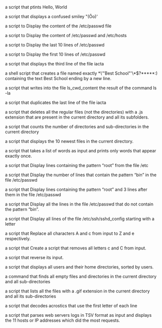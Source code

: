 a script that ptints Hello, World

a script that displays a confused smiley "(Ôo)'

a script to Display the content of the /etc/passwd file

a script to Display the content of /etc/passwd and /etc/hosts

a script to Display the last 10 lines of /etc/passwd

a script to Display the first 10 lines of /etc/passwd

a script that displays the third line of the file iacta

a shell script that creates a file named exactly \*\\'"Best School"\'\\*$\?\*\*\*\*\*:) containing the text Best School ending by a new line.

a script that writes into the file ls_cwd_content the result of the command ls -la

a script that duplicates the last line of the file iacta

a script that deletes all the regular files (not the directories) with a .js extension that are present in the current directory and all its subfolders.

a script that counts the number of directories and sub-directories in the current directory

a script that displays the 10 newest files in the current directory.

a script that takes a list of words as input and prints only words that appear exactly once.

a script that Display lines containing the pattern “root” from the file /etc

a script that Display the number of lines that contain the pattern “bin” in the file /etc/passwd

a script that Display lines containing the pattern “root” and 3 lines after them in the file /etc/passwd

a script that Display all the lines in the file /etc/passwd that do not contain the pattern “bin”.

a script that Display all lines of the file /etc/ssh/sshd_config starting with a letter

a script that Replace all characters A and c from input to Z and e respectively.

a script that Create a script that removes all letters c and C from input.

a script that reverse its input.

a script that displays all users and their home directories, sorted by users.

a command that finds all empty files and directories in the current directory and all sub-directories

a script that lists all the files with a .gif extension in the current directory and all its sub-directories

a script that decodes acrostics that use the first letter of each line

a script that parses web servers logs in TSV format as input and displays the 11 hosts or IP addresses which did the most requests.
